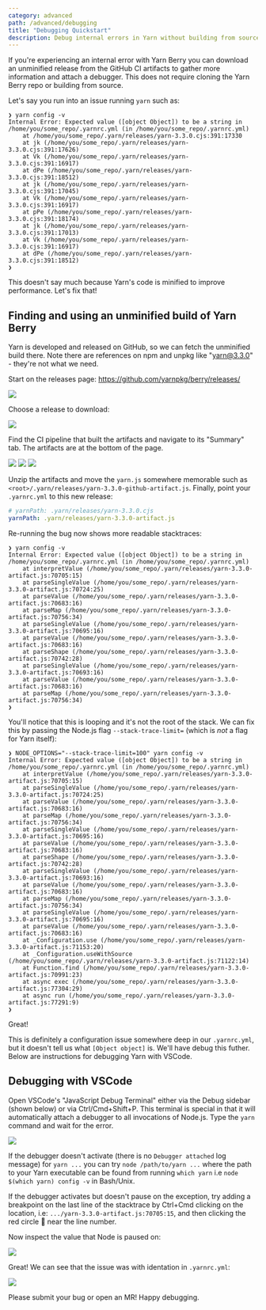 ```yaml
---
category: advanced
path: /advanced/debugging
title: "Debugging Quickstart"
description: Debug internal errors in Yarn without building from source.
---
```


If you're experiencing an internal error with Yarn Berry you can download an unminified release from the GitHub CI artifacts to gather more information and attach a debugger. This does not require cloning the Yarn Berry repo or building from source.

Let's say you run into an issue running `yarn` such as:

```
❯ yarn config -v
Internal Error: Expected value ([object Object]) to be a string in /home/you/some_repo/.yarnrc.yml (in /home/you/some_repo/.yarnrc.yml)
    at /home/you/some_repo/.yarn/releases/yarn-3.3.0.cjs:391:17330
    at jk (/home/you/some_repo/.yarn/releases/yarn-3.3.0.cjs:391:17626)
    at Vk (/home/you/some_repo/.yarn/releases/yarn-3.3.0.cjs:391:16917)
    at dPe (/home/you/some_repo/.yarn/releases/yarn-3.3.0.cjs:391:18512)
    at jk (/home/you/some_repo/.yarn/releases/yarn-3.3.0.cjs:391:17045)
    at Vk (/home/you/some_repo/.yarn/releases/yarn-3.3.0.cjs:391:16917)
    at pPe (/home/you/some_repo/.yarn/releases/yarn-3.3.0.cjs:391:18174)
    at jk (/home/you/some_repo/.yarn/releases/yarn-3.3.0.cjs:391:17013)
    at Vk (/home/you/some_repo/.yarn/releases/yarn-3.3.0.cjs:391:16917)
    at dPe (/home/you/some_repo/.yarn/releases/yarn-3.3.0.cjs:391:18512)
❯ 
```

This doesn't say much because Yarn's code is minified to improve performance. Let's fix that!

## Finding and using an unminified build of Yarn Berry

Yarn is developed and released on GitHub, so we can fetch the unminified build there. Note there are references on npm and unpkg like "yarn@3.3.0" - they're not what we need.

Start on the releases page: https://github.com/yarnpkg/berry/releases/

![](/unminified-yarn-01.png)

Choose a release to download:

![](/unminified-yarn-02.png)

Find the CI pipeline that built the artifacts and navigate to its "Summary" tab. The artifacts are at the bottom of the page.

![](/unminified-yarn-03.png)
![](/unminified-yarn-04.png)
![](/unminified-yarn-05.png)

Unzip the artifacts and move the `yarn.js` somewhere memorable such as `<root>/.yarn/releases/yarn-3.3.0-github-artifact.js`. Finally, point your `.yarnrc.yml` to this new release:

```yml
# yarnPath: .yarn/releases/yarn-3.3.0.cjs
yarnPath: .yarn/releases/yarn-3.3.0-artifact.js
```

Re-running the bug now shows more readable stacktraces:

```
❯ yarn config -v
Internal Error: Expected value ([object Object]) to be a string in /home/you/some_repo/.yarnrc.yml (in /home/you/some_repo/.yarnrc.yml)
    at interpretValue (/home/you/some_repo/.yarn/releases/yarn-3.3.0-artifact.js:70705:15)
    at parseSingleValue (/home/you/some_repo/.yarn/releases/yarn-3.3.0-artifact.js:70724:25)
    at parseValue (/home/you/some_repo/.yarn/releases/yarn-3.3.0-artifact.js:70683:16)
    at parseMap (/home/you/some_repo/.yarn/releases/yarn-3.3.0-artifact.js:70756:34)
    at parseSingleValue (/home/you/some_repo/.yarn/releases/yarn-3.3.0-artifact.js:70695:16)
    at parseValue (/home/you/some_repo/.yarn/releases/yarn-3.3.0-artifact.js:70683:16)
    at parseShape (/home/you/some_repo/.yarn/releases/yarn-3.3.0-artifact.js:70742:28)
    at parseSingleValue (/home/you/some_repo/.yarn/releases/yarn-3.3.0-artifact.js:70693:16)
    at parseValue (/home/you/some_repo/.yarn/releases/yarn-3.3.0-artifact.js:70683:16)
    at parseMap (/home/you/some_repo/.yarn/releases/yarn-3.3.0-artifact.js:70756:34)
❯ 
```

You'll notice that this is looping and it's not the root of the stack. We can fix this by passing the Node.js flag `--stack-trace-limit=` (which is *not* a flag for Yarn itself):

```
❯ NODE_OPTIONS="--stack-trace-limit=100" yarn config -v
Internal Error: Expected value ([object Object]) to be a string in /home/you/some_repo/.yarnrc.yml (in /home/you/some_repo/.yarnrc.yml)
    at interpretValue (/home/you/some_repo/.yarn/releases/yarn-3.3.0-artifact.js:70705:15)
    at parseSingleValue (/home/you/some_repo/.yarn/releases/yarn-3.3.0-artifact.js:70724:25)
    at parseValue (/home/you/some_repo/.yarn/releases/yarn-3.3.0-artifact.js:70683:16)
    at parseMap (/home/you/some_repo/.yarn/releases/yarn-3.3.0-artifact.js:70756:34)
    at parseSingleValue (/home/you/some_repo/.yarn/releases/yarn-3.3.0-artifact.js:70695:16)
    at parseValue (/home/you/some_repo/.yarn/releases/yarn-3.3.0-artifact.js:70683:16)
    at parseShape (/home/you/some_repo/.yarn/releases/yarn-3.3.0-artifact.js:70742:28)
    at parseSingleValue (/home/you/some_repo/.yarn/releases/yarn-3.3.0-artifact.js:70693:16)
    at parseValue (/home/you/some_repo/.yarn/releases/yarn-3.3.0-artifact.js:70683:16)
    at parseMap (/home/you/some_repo/.yarn/releases/yarn-3.3.0-artifact.js:70756:34)
    at parseSingleValue (/home/you/some_repo/.yarn/releases/yarn-3.3.0-artifact.js:70695:16)
    at parseValue (/home/you/some_repo/.yarn/releases/yarn-3.3.0-artifact.js:70683:16)
    at _Configuration.use (/home/you/some_repo/.yarn/releases/yarn-3.3.0-artifact.js:71153:20)
    at _Configuration.useWithSource (/home/you/some_repo/.yarn/releases/yarn-3.3.0-artifact.js:71122:14)
    at Function.find (/home/you/some_repo/.yarn/releases/yarn-3.3.0-artifact.js:70991:23)
    at async exec (/home/you/some_repo/.yarn/releases/yarn-3.3.0-artifact.js:77304:29)
    at async run (/home/you/some_repo/.yarn/releases/yarn-3.3.0-artifact.js:77291:9)
❯ 
```

Great!

This is definitely a configuration issue somewhere deep in our `.yarnrc.yml`, but it doesn't tell us what `[Object object]` is. We'll have debug this futher. Below are instructions for debugging Yarn with VSCode.

## Debugging with VSCode

Open VSCode's "JavaScript Debug Terminal" either via the Debug sidebar (shown below) or via Ctrl/Cmd+Shift+P. This terminal is special in that it will automatically attach a debugger to all invocations of Node.js. Type the `yarn` command and wait for the error.

![](/debugging-vscode-01.png)

If the debugger doesn't activate (there is no `Debugger attached` log message) for `yarn ...` you can try `node /path/to/yarn ...` where the path to your Yarn executable can be found from running `which yarn` i.e `node $(which yarn) config -v` in Bash/Unix.

If the debugger activates but doesn't pause on the exception, try adding a breakpoint on the last line of the stacktrace by Ctrl+Cmd clicking on the location, i.e: `.../yarn-3.3.0-artifact.js:70705:15`, and then clicking the red circle 🔴 near the line number.

Now inspect the value that Node is paused on:

![](/debugging-vscode-02.png)

Great! We can see that the issue was with identation in `.yarnrc.yml`:

![](/debugging-vscode-03.png)

Please submit your bug or open an MR! Happy debugging.
